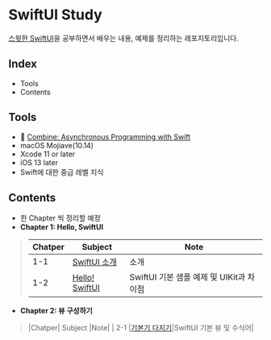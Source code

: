 # SwiftUI Study

[스윗한 SwiftUI](https://www.aladin.co.kr/shop/wproduct.aspx?ItemId=237335978)을 공부하면서 배우는 내용, 예제를 정리하는 레포지토리입니다.

## Index
* Tools
* Contents

## Tools
* 📖 [Combine: Asynchronous Programming with Swift](https://www.raywenderlich.com/books/combine-asynchronous-programming-with-swift)
* macOS Mojiave(10.14)
* Xcode 11 or later
* iOS 13 later
* Swift에 대한 중급 레벨 지식

## Contents
* 한 Chapter 씩 정리할 예정
* **Chapter 1: Hello, SwiftUI**

>|Chatper|    Subject    |Note|
>|-------|---------------|----|
>|  1-1   |[SwiftUI 소개](https://github.com/gaeng2y/SwiftUI-Study/blob/main/contents/1-1.SwiftUI%20소개.md)|소개|
>|  1-2   |[Hello! SwiftUI](https://github.com/gaeng2y/SwiftUI-Study/blob/main/contents/1-2.Hello!%20SwiftUI.md)|SwiftUI 기본 샘플 예제 및 UIKit과 차이점|

* **Chapter 2: 뷰 구성하기**

>|Chatper|    Subject    |Note|
>| 2-1 |[기본기 다지기](https://github.com/gaeng2y/SwiftUI-Study/blob/main/contents/2-1.%EA%B8%B0%EB%B3%B8%EA%B8%B0%20%EB%8B%A4%EC%A7%80%EA%B8%B0.md)|SwiftUI 기본 뷰 및 수식어|
